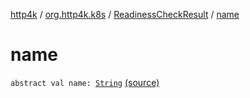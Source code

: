 [http4k](../../index.md) / [org.http4k.k8s](../index.md) / [ReadinessCheckResult](index.md) / [name](./name.md)

# name

`abstract val name: `[`String`](https://kotlinlang.org/api/latest/jvm/stdlib/kotlin/-string/index.html) [(source)](https://github.com/http4k/http4k/blob/master/http4k-k8s/src/main/kotlin/org/http4k/k8s/ReadinessCheckResult.kt#L13)